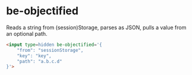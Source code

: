 # be-objectified

Reads a string from (session)Storage, parses as JSON, pulls a value from an optional path.

```html
<input type=hidden be-objectified='{
    "from": "sessionStorage",
    "key": "key",
    "path": "a.b.c.d"
}'>
```
